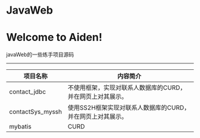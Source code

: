# JavaWeb
Welcome to Aiden!
===================


javaWeb的一些练手项目源码

----------
项目名称     | 内容简介
-------- | ---
contact_jdbc | 不使用框架，实现对联系人数据库的CURD，并在网页上对其展示。
contactSys_myssh    | 使用SS2H框架实现对联系人数据库的CURD，并在网页上对其展示。
mybatis     | CURD
